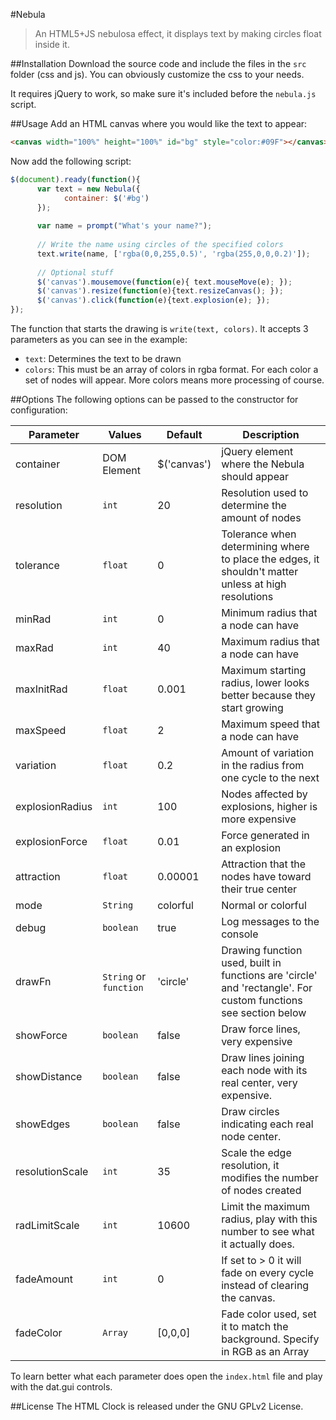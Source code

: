 #Nebula

> An HTML5+JS nebulosa effect, it displays text by making circles float inside it.

##Installation
Download the source code and include the files in the `src` folder (css and js). You can obviously customize the css to your needs.

It requires jQuery to work, so make sure it's included before the `nebula.js` script.

##Usage
Add an HTML canvas where you would like the text to appear:

```html
<canvas width="100%" height="100%" id="bg" style="color:#09F"></canvas>
```

Now add the following script:

```javascript
$(document).ready(function(){
      var text = new Nebula({
            container: $('#bg')
      });
      
      var name = prompt("What's your name?");
      
      // Write the name using circles of the specified colors
      text.write(name, ['rgba(0,0,255,0.5)', 'rgba(255,0,0,0.2)']);
      
      // Optional stuff
      $('canvas').mousemove(function(e){ text.mouseMove(e); });
      $('canvas').resize(function(e){text.resizeCanvas(); });
      $('canvas').click(function(e){text.explosion(e); });
});
```

The function that starts the drawing is `write(text, colors)`. It accepts 3 parameters as you can see in the example:

* `text`: Determines the text to be drawn
* `colors`: This must be an array of colors in rgba format. For each color a set of nodes will appear. More colors means more processing of course.

##Options
The following options can be passed to the constructor for configuration:


| Parameter   |      Values      | Default      |     Description |
|-------------|------------------|--------------|-----------------|
| container   | DOM Element      |  $('canvas') | jQuery element where the Nebula should appear |
| resolution  | `int`            |  20 | Resolution used to determine the amount of nodes |
| tolerance | `float` | 0 | Tolerance when determining where to place the edges, it shouldn't matter unless at high resolutions|
| minRad | `int` | 0 | Minimum radius that a node can have |
| maxRad | `int` | 40 | Maximum radius that a node can have |
| maxInitRad | `float` | 0.001 | Maximum starting radius, lower looks better because they start growing |
| maxSpeed | `float` | 2 | Maximum speed that a node can have |
| variation | `float` | 0.2 | Amount of variation in the radius from one cycle to the next|
| explosionRadius | `int`| 100 | Nodes affected by explosions, higher is more expensive |
| explosionForce | `float` | 0.01 | Force generated in an explosion |
| attraction | `float` | 0.00001 | Attraction that the nodes have toward their true center |
| mode | `String` | colorful | Normal or colorful |
| debug | `boolean` | true | Log messages to the console |
| drawFn | `String` or `function` | 'circle' | Drawing function used, built in functions are 'circle' and 'rectangle'. For custom functions see section below |
| showForce | `boolean` | false | Draw force lines, very expensive |
| showDistance | `boolean` | false | Draw lines joining each node with its real center, very expensive. |
| showEdges | `boolean` | false | Draw circles indicating each real node center. |
| resolutionScale | `int` | 35 | Scale the edge resolution, it modifies the number of nodes created |
| radLimitScale | `int` | 10600 | Limit the maximum radius, play with this number to see what it actually does. |
| fadeAmount | `int` | 0 | If set to > 0 it will fade on every cycle instead of clearing the canvas. |
| fadeColor | `Array` | [0,0,0] | Fade color used, set it to match the background. Specify in RGB as an Array |

To learn better what each parameter does open the `index.html` file and play with the dat.gui controls.

##License
The HTML Clock is released under the GNU GPLv2 License.
